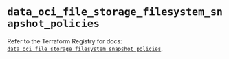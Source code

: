 # `data_oci_file_storage_filesystem_snapshot_policies`

Refer to the Terraform Registry for docs: [`data_oci_file_storage_filesystem_snapshot_policies`](https://registry.terraform.io/providers/oracle/oci/6.18.0/docs/data-sources/file_storage_filesystem_snapshot_policies).
